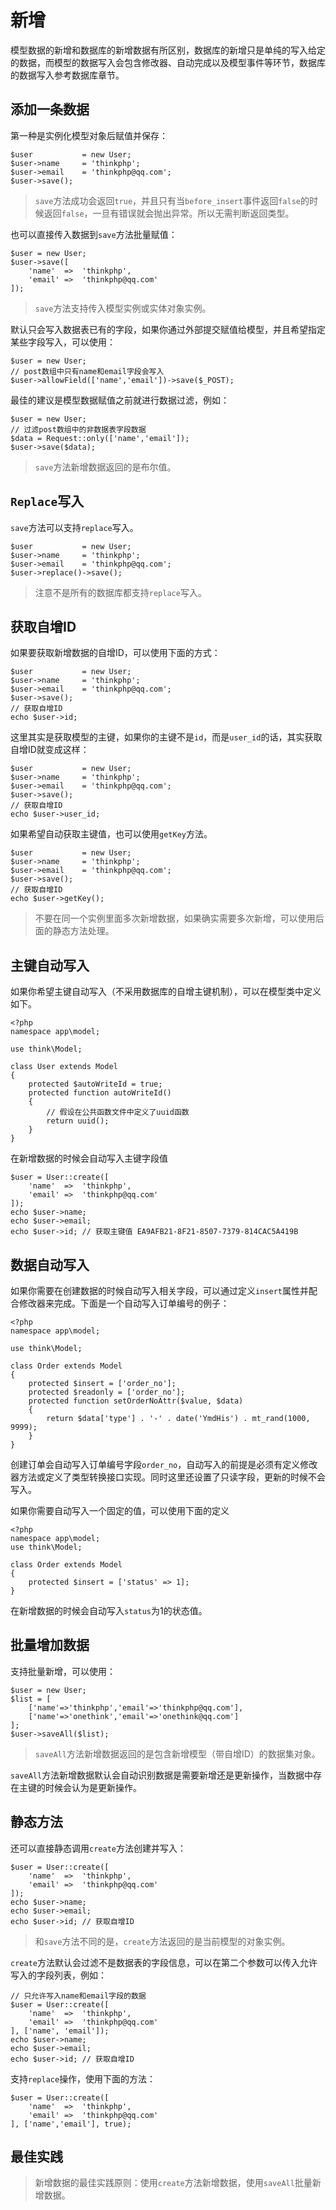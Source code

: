 # 新增

模型数据的新增和数据库的新增数据有所区别，数据库的新增只是单纯的写入给定的数据，而模型的数据写入会包含修改器、自动完成以及模型事件等环节，数据库的数据写入参考数据库章节。

## 添加一条数据

第一种是实例化模型对象后赋值并保存：

```
$user           = new User;
$user->name     = 'thinkphp';
$user->email    = 'thinkphp@qq.com';
$user->save();
```

> `save`方法成功会返回`true`，并且只有当`before_insert`事件返回`false`的时候返回`false`，一旦有错误就会抛出异常。所以无需判断返回类型。

也可以直接传入数据到`save`方法批量赋值：

```
$user = new User;
$user->save([
    'name'  =>  'thinkphp',
    'email' =>  'thinkphp@qq.com'
]);
```

> `save`方法支持传入模型实例或实体对象实例。

默认只会写入数据表已有的字段，如果你通过外部提交赋值给模型，并且希望指定某些字段写入，可以使用：

```
$user = new User;
// post数组中只有name和email字段会写入
$user->allowField(['name','email'])->save($_POST);
```

最佳的建议是模型数据赋值之前就进行数据过滤，例如：

```
$user = new User;
// 过滤post数组中的非数据表字段数据
$data = Request::only(['name','email']);
$user->save($data);
```

> `save`方法新增数据返回的是布尔值。

## `Replace`写入

`save`方法可以支持`replace`写入。

```
$user           = new User;
$user->name     = 'thinkphp';
$user->email    = 'thinkphp@qq.com';
$user->replace()->save();
```

> 注意不是所有的数据库都支持`replace`写入。

## 获取自增ID

如果要获取新增数据的自增ID，可以使用下面的方式：

```
$user           = new User;
$user->name     = 'thinkphp';
$user->email    = 'thinkphp@qq.com';
$user->save();
// 获取自增ID
echo $user->id;
```

这里其实是获取模型的主键，如果你的主键不是`id`，而是`user_id`的话，其实获取自增ID就变成这样：

```
$user           = new User;
$user->name     = 'thinkphp';
$user->email    = 'thinkphp@qq.com';
$user->save();
// 获取自增ID
echo $user->user_id;
```

如果希望自动获取主键值，也可以使用`getKey`方法。

```
$user           = new User;
$user->name     = 'thinkphp';
$user->email    = 'thinkphp@qq.com';
$user->save();
// 获取自增ID
echo $user->getKey();
```

> 不要在同一个实例里面多次新增数据，如果确实需要多次新增，可以使用后面的静态方法处理。

## 主键自动写入

如果你希望主键自动写入（不采用数据库的自增主键机制），可以在模型类中定义如下。

```
<?php
namespace app\model;

use think\Model;

class User extends Model
{
    protected $autoWriteId = true;
    protected function autoWriteId()
    {
        // 假设在公共函数文件中定义了uuid函数
        return uuid();
    }
}
```

在新增数据的时候会自动写入主键字段值

```
$user = User::create([
    'name'  =>  'thinkphp',
    'email' =>  'thinkphp@qq.com'
]);
echo $user->name;
echo $user->email;
echo $user->id; // 获取主键值 EA9AFB21-8F21-8507-7379-814CAC5A419B
```

## 数据自动写入

如果你需要在创建数据的时候自动写入相关字段，可以通过定义`insert`属性并配合修改器来完成。下面是一个自动写入订单编号的例子：

```
<?php
namespace app\model;

use think\Model;

class Order extends Model
{
    protected $insert = ['order_no'];
    protected $readonly = ['order_no'];
    protected function setOrderNoAttr($value, $data)
    {
        return $data['type'] . '-' . date('YmdHis') . mt_rand(1000, 9999);
    }
}
```

创建订单会自动写入订单编号字段`order_no`，自动写入的前提是必须有定义修改器方法或定义了类型转换接口实现。同时这里还设置了只读字段，更新的时候不会写入。

如果你需要自动写入一个固定的值，可以使用下面的定义

```
<?php
namespace app\model;
use think\Model;

class Order extends Model
{
    protected $insert = ['status' => 1];
}
```

在新增数据的时候会自动写入`status`为1的状态值。

## 批量增加数据

支持批量新增，可以使用：

```
$user = new User;
$list = [
    ['name'=>'thinkphp','email'=>'thinkphp@qq.com'],
    ['name'=>'onethink','email'=>'onethink@qq.com']
];
$user->saveAll($list);
```

> `saveAll`方法新增数据返回的是包含新增模型（带自增ID）的数据集对象。

`saveAll`方法新增数据默认会自动识别数据是需要新增还是更新操作，当数据中存在主键的时候会认为是更新操作。

## 静态方法

还可以直接静态调用`create`方法创建并写入：

```
$user = User::create([
    'name'  =>  'thinkphp',
    'email' =>  'thinkphp@qq.com'
]);
echo $user->name;
echo $user->email;
echo $user->id; // 获取自增ID
```

> 和`save`方法不同的是，`create`方法返回的是当前模型的对象实例。

`create`方法默认会过滤不是数据表的字段信息，可以在第二个参数可以传入允许写入的字段列表，例如：

```
// 只允许写入name和email字段的数据
$user = User::create([
    'name'  =>  'thinkphp',
    'email' =>  'thinkphp@qq.com'
], ['name', 'email']);
echo $user->name;
echo $user->email;
echo $user->id; // 获取自增ID
```

支持`replace`操作，使用下面的方法：

```
$user = User::create([
    'name'  =>  'thinkphp',
    'email' =>  'thinkphp@qq.com'
], ['name','email'], true);
```

## 最佳实践

> 新增数据的最佳实践原则：使用`create`方法新增数据，使用`saveAll`批量新增数据。